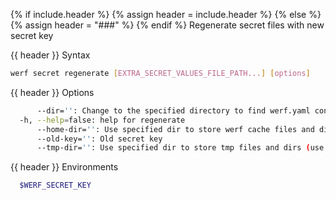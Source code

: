 {% if include.header %}
{% assign header = include.header %}
{% else %}
{% assign header = "###" %}
{% endif %}
Regenerate secret files with new secret key

{{ header }} Syntax

```bash
werf secret regenerate [EXTRA_SECRET_VALUES_FILE_PATH...] [options]
```

{{ header }} Options

```bash
      --dir='': Change to the specified directory to find werf.yaml config
  -h, --help=false: help for regenerate
      --home-dir='': Use specified dir to store werf cache files and dirs (use ~/.werf by default)
      --old-key='': Old secret key
      --tmp-dir='': Use specified dir to store tmp files and dirs (use system tmp dir by default)
```

{{ header }} Environments

```bash
  $WERF_SECRET_KEY  
```

